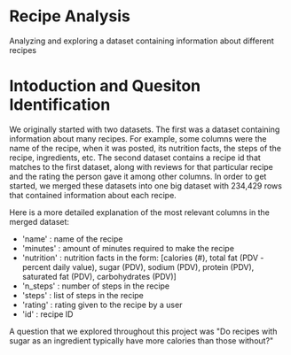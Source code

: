 # Recipe Analysis
Analyzing and exploring a dataset containing information about different recipes

# Intoduction and Quesiton Identification
We originally started with two datasets. The first was a dataset containing information 
about many recipes. For example, some columns were the name of the recipe, when it was
posted, its nutrition facts, the steps of the recipe, ingredients, etc. The second
dataset contains a recipe id that matches to the first dataset, along with reviews
for that particular recipe and the rating the person gave it among other columns.
In order to get started, we merged these datasets into one big dataset with 234,429
rows that contained information about each recipe.

Here is a more detailed explanation of the most relevant columns in the merged dataset:
- 'name' : name of the recipe
- 'minutes' : amount of minutes required to make the recipe
- 'nutrition' : nutrition facts in the form: [calories (#), total fat (PDV - percent daily value), sugar (PDV), sodium (PDV), protein (PDV), saturated fat (PDV), carbohydrates (PDV)]
- 'n_steps' : number of steps in the recipe
- 'steps' : list of steps in the recipe
- 'rating' : rating given to the recipe by a user
- 'id' : recipe ID

A question that we explored throughout this project was "Do recipes with sugar as
an ingredient typically have more calories than those without?"

